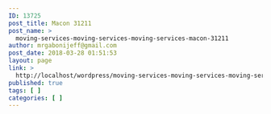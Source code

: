```yaml
---
ID: 13725
post_title: Macon 31211
post_name: >
  moving-services-moving-services-moving-services-macon-31211
author: mrgabonijeff@gmail.com
post_date: 2018-03-28 01:51:53
layout: page
link: >
  http://localhost/wordpress/moving-services-moving-services-moving-services-macon-31211/
published: true
tags: [ ]
categories: [ ]
---
```

